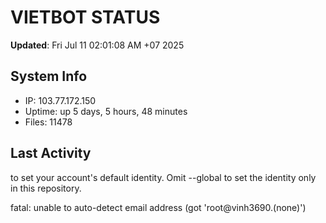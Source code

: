 # VIETBOT STATUS
**Updated**: Fri Jul 11 02:01:08 AM +07 2025

## System Info
- IP: 103.77.172.150
- Uptime: up 5 days, 5 hours, 48 minutes
- Files: 11478

## Last Activity

to set your account's default identity.
Omit --global to set the identity only in this repository.

fatal: unable to auto-detect email address (got 'root@vinh3690.(none)')
